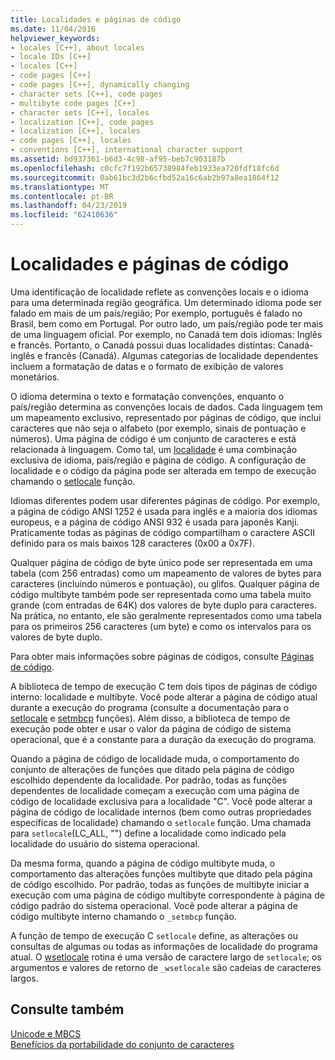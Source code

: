 ```yaml
---
title: Localidades e páginas de código
ms.date: 11/04/2016
helpviewer_keywords:
- locales [C++], about locales
- locale IDs [C++]
- locales [C++]
- code pages [C++]
- code pages [C++], dynamically changing
- character sets [C++], code pages
- multibyte code pages [C++]
- character sets [C++], locales
- localization [C++], code pages
- localization [C++], locales
- code pages [C++], locales
- conventions [C++], international character support
ms.assetid: bd937361-b6d3-4c98-af95-beb7c903187b
ms.openlocfilehash: c0cfc7f192b65738984feb1933ea720fdf18fc6d
ms.sourcegitcommit: 0ab61bc3d2b6cfbd52a16c6ab2b97a8ea1864f12
ms.translationtype: MT
ms.contentlocale: pt-BR
ms.lasthandoff: 04/23/2019
ms.locfileid: "62410636"
---
```

# <a name="locales-and-code-pages"></a>Localidades e páginas de código

Uma identificação de localidade reflete as convenções locais e o idioma para uma determinada região geográfica. Um determinado idioma pode ser falado em mais de um país/região; Por exemplo, português é falado no Brasil, bem como em Portugal. Por outro lado, um país/região pode ter mais de uma linguagem oficial. Por exemplo, no Canadá tem dois idiomas: Inglês e francês. Portanto, o Canadá possui duas localidades distintas: Canadá-inglês e francês (Canadá). Algumas categorias de localidade dependentes incluem a formatação de datas e o formato de exibição de valores monetários.

O idioma determina o texto e formatação convenções, enquanto o país/região determina as convenções locais de dados. Cada linguagem tem um mapeamento exclusivo, representado por páginas de código, que inclui caracteres que não seja o alfabeto (por exemplo, sinais de pontuação e números). Uma página de código é um conjunto de caracteres e está relacionada à linguagem. Como tal, um [localidade](../c-runtime-library/locale.md) é uma combinação exclusiva de idioma, país/região e página de código. A configuração de localidade e o código da página pode ser alterada em tempo de execução chamando o [setlocale](../c-runtime-library/reference/setlocale-wsetlocale.md) função.

Idiomas diferentes podem usar diferentes páginas de código. Por exemplo, a página de código ANSI 1252 é usada para inglês e a maioria dos idiomas europeus, e a página de código ANSI 932 é usada para japonês Kanji. Praticamente todas as páginas de código compartilham o caractere ASCII definido para os mais baixos 128 caracteres (0x00 a 0x7F).

Qualquer página de código de byte único pode ser representada em uma tabela (com 256 entradas) como um mapeamento de valores de bytes para caracteres (incluindo números e pontuação), ou glifos. Qualquer página de código multibyte também pode ser representada como uma tabela muito grande (com entradas de 64K) dos valores de byte duplo para caracteres. Na prática, no entanto, ele são geralmente representados como uma tabela para os primeiros 256 caracteres (um byte) e como os intervalos para os valores de byte duplo.

Para obter mais informações sobre páginas de códigos, consulte [Páginas de código](../c-runtime-library/code-pages.md).

A biblioteca de tempo de execução C tem dois tipos de páginas de código interno: localidade e multibyte. Você pode alterar a página de código atual durante a execução do programa (consulte a documentação para o [setlocale](../c-runtime-library/reference/setlocale-wsetlocale.md) e [setmbcp](../c-runtime-library/reference/setmbcp.md) funções). Além disso, a biblioteca de tempo de execução pode obter e usar o valor da página de código de sistema operacional, que é a constante para a duração da execução do programa.

Quando a página de código de localidade muda, o comportamento do conjunto de alterações de funções que ditado pela página de código escolhido dependente da localidade. Por padrão, todas as funções dependentes de localidade começam a execução com uma página de código de localidade exclusiva para a localidade "C". Você pode alterar a página de código de localidade internos (bem como outras propriedades específicas de localidade) chamando o `setlocale` função. Uma chamada para `setlocale`(LC_ALL, "") define a localidade como indicado pela localidade do usuário do sistema operacional.

Da mesma forma, quando a página de código multibyte muda, o comportamento das alterações funções multibyte que ditado pela página de código escolhido. Por padrão, todas as funções de multibyte iniciar a execução com uma página de código multibyte correspondente à página de código padrão do sistema operacional. Você pode alterar a página de código multibyte interno chamando o `_setmbcp` função.

A função de tempo de execução C `setlocale` define, as alterações ou consultas de algumas ou todas as informações de localidade do programa atual. O [wsetlocale](../c-runtime-library/reference/setlocale-wsetlocale.md) rotina é uma versão de caractere largo de `setlocale`; os argumentos e valores de retorno de `_wsetlocale` são cadeias de caracteres largos.

## <a name="see-also"></a>Consulte também

[Unicode e MBCS](../text/unicode-and-mbcs.md)<br/>
[Benefícios da portabilidade do conjunto de caracteres](../text/benefits-of-character-set-portability.md)

